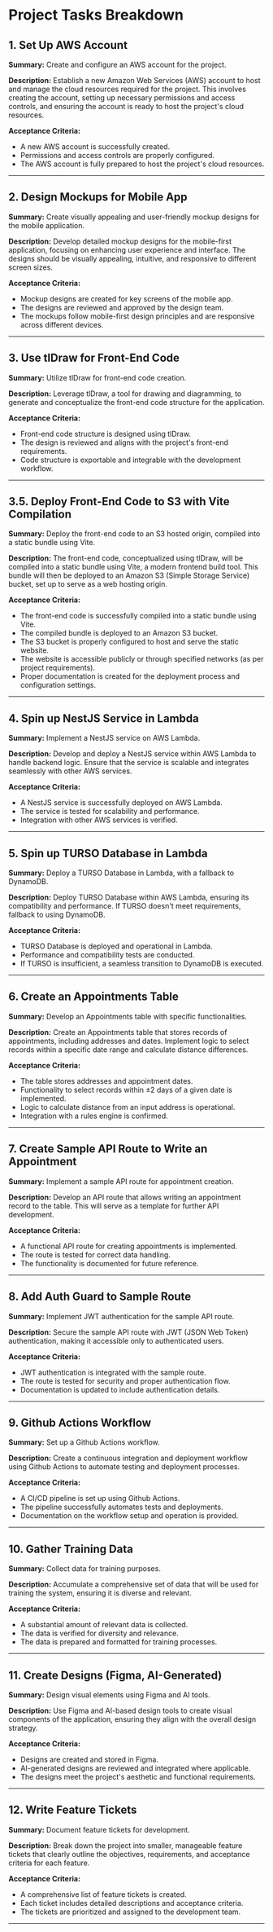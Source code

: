 # Project Tasks Breakdown

## 1. Set Up AWS Account

**Summary:** Create and configure an AWS account for the project.

**Description:** Establish a new Amazon Web Services (AWS) account to host and manage the cloud resources required for the project. This involves creating the account, setting up necessary permissions and access controls, and ensuring the account is ready to host the project's cloud resources.

**Acceptance Criteria:**

- A new AWS account is successfully created.
- Permissions and access controls are properly configured.
- The AWS account is fully prepared to host the project's cloud resources.

---

## 2. Design Mockups for Mobile App

**Summary:** Create visually appealing and user-friendly mockup designs for the mobile application.

**Description:** Develop detailed mockup designs for the mobile-first application, focusing on enhancing user experience and interface. The designs should be visually appealing, intuitive, and responsive to different screen sizes.

**Acceptance Criteria:**

- Mockup designs are created for key screens of the mobile app.
- The designs are reviewed and approved by the design team.
- The mockups follow mobile-first design principles and are responsive across different devices.

---

## 3. Use tlDraw for Front-End Code

**Summary:** Utilize tlDraw for front-end code creation.

**Description:** Leverage tlDraw, a tool for drawing and diagramming, to generate and conceptualize the front-end code structure for the application.

**Acceptance Criteria:**

- Front-end code structure is designed using tlDraw.
- The design is reviewed and aligns with the project's front-end requirements.
- Code structure is exportable and integrable with the development workflow.

---

## 3.5. Deploy Front-End Code to S3 with Vite Compilation

**Summary:** Deploy the front-end code to an S3 hosted origin, compiled into a static bundle using Vite.

**Description:** The front-end code, conceptualized using tlDraw, will be compiled into a static bundle using Vite, a modern frontend build tool. This bundle will then be deployed to an Amazon S3 (Simple Storage Service) bucket, set up to serve as a web hosting origin.

**Acceptance Criteria:**

- The front-end code is successfully compiled into a static bundle using Vite.
- The compiled bundle is deployed to an Amazon S3 bucket.
- The S3 bucket is properly configured to host and serve the static website.
- The website is accessible publicly or through specified networks (as per project requirements).
- Proper documentation is created for the deployment process and configuration settings.

---

## 4. Spin up NestJS Service in Lambda

**Summary:** Implement a NestJS service on AWS Lambda.

**Description:** Develop and deploy a NestJS service within AWS Lambda to handle backend logic. Ensure that the service is scalable and integrates seamlessly with other AWS services.

**Acceptance Criteria:**

- A NestJS service is successfully deployed on AWS Lambda.
- The service is tested for scalability and performance.
- Integration with other AWS services is verified.

---

## 5. Spin up TURSO Database in Lambda

**Summary:** Deploy a TURSO Database in Lambda, with a fallback to DynamoDB.

**Description:** Deploy TURSO Database within AWS Lambda, ensuring its compatibility and performance. If TURSO doesn't meet requirements, fallback to using DynamoDB.

**Acceptance Criteria:**

- TURSO Database is deployed and operational in Lambda.
- Performance and compatibility tests are conducted.
- If TURSO is insufficient, a seamless transition to DynamoDB is executed.

---

## 6. Create an Appointments Table

**Summary:** Develop an Appointments table with specific functionalities.

**Description:** Create an Appointments table that stores records of appointments, including addresses and dates. Implement logic to select records within a specific date range and calculate distance differences.

**Acceptance Criteria:**

- The table stores addresses and appointment dates.
- Functionality to select records within ±2 days of a given date is implemented.
- Logic to calculate distance from an input address is operational.
- Integration with a rules engine is confirmed.

---

## 7. Create Sample API Route to Write an Appointment

**Summary:** Implement a sample API route for appointment creation.

**Description:** Develop an API route that allows writing an appointment record to the table. This will serve as a template for further API development.

**Acceptance Criteria:**

- A functional API route for creating appointments is implemented.
- The route is tested for correct data handling.
- The functionality is documented for future reference.

---

## 8. Add Auth Guard to Sample Route

**Summary:** Implement JWT authentication for the sample API route.

**Description:** Secure the sample API route with JWT (JSON Web Token) authentication, making it accessible only to authenticated users.

**Acceptance Criteria:**

- JWT authentication is integrated with the sample route.
- The route is tested for security and proper authentication flow.
- Documentation is updated to include authentication details.

---

## 9. Github Actions Workflow

**Summary:** Set up a Github Actions workflow.

**Description:** Create a continuous integration and deployment workflow using Github Actions to automate testing and deployment processes.

**Acceptance Criteria:**

- A CI/CD pipeline is set up using Github Actions.
- The pipeline successfully automates tests and deployments.
- Documentation on the workflow setup and operation is provided.

---

## 10. Gather Training Data

**Summary:** Collect data for training purposes.

**Description:** Accumulate a comprehensive set of data that will be used for training the system, ensuring it is diverse and relevant.

**Acceptance Criteria:**

- A substantial amount of relevant data is collected.
- The data is verified for diversity and relevance.
- The data is prepared and formatted for training processes.

---

## 11. Create Designs (Figma, AI-Generated)

**Summary:** Design visual elements using Figma and AI tools.

**Description:** Use Figma and AI-based design tools to create visual components of the application, ensuring they align with the overall design strategy.

**Acceptance Criteria:**

- Designs are created and stored in Figma.
- AI-generated designs are reviewed and integrated where applicable.
- The designs meet the project's aesthetic and functional requirements.

---

## 12. Write Feature Tickets

**Summary:** Document feature tickets for development.

**Description:** Break down the project into smaller, manageable feature tickets that clearly outline the objectives, requirements, and acceptance criteria for each feature.

**Acceptance Criteria:**

- A comprehensive list of feature tickets is created.
- Each ticket includes detailed descriptions and acceptance criteria.
- The tickets are prioritized and assigned to the development team.

---
